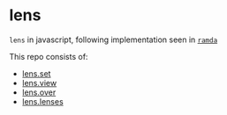 # lens

`lens` in javascript, following implementation seen in [`ramda`](http://ramdajs.com/docs/)

This repo consists of:

- [lens.set](https://github.com/alvinsj/lens/tree/master/packages/lens.set)
- [lens.view](https://github.com/alvinsj/lens/tree/master/packages/lens.view)
- [lens.over](https://github.com/alvinsj/lens/tree/master/packages/lens.over)
- [lens.lenses](https://github.com/alvinsj/lens/tree/master/packages/lens.lenses)
